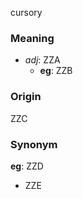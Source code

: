 cursory
### Meaning
+ _adj_: ZZA
	+ __eg__: ZZB

### Origin

ZZC

### Synonym

__eg__: ZZD

+ ZZE


